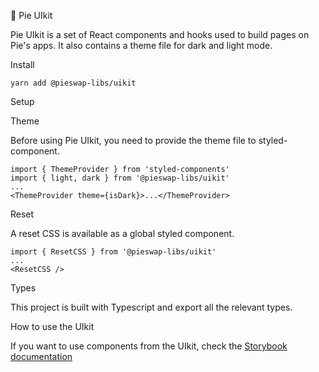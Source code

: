 🥧 Pie UIkit



Pie UIkit is a set of React components and hooks used to build pages on Pie's apps. It also contains a theme file for dark and light mode.

Install

`yarn add @pieswap-libs/uikit`

Setup

Theme

Before using Pie UIkit, you need to provide the theme file to styled-component.

```
import { ThemeProvider } from 'styled-components'
import { light, dark } from '@pieswap-libs/uikit'
...
<ThemeProvider theme={isDark}>...</ThemeProvider>
```

Reset

A reset CSS is available as a global styled component.

```
import { ResetCSS } from '@pieswap-libs/uikit'
...
<ResetCSS />
```

Types

This project is built with Typescript and export all the relevant types.

How to use the UIkit

If you want to use components from the UIkit, check the [Storybook documentation](https://pieswap.github.io/pie-uikit/)
